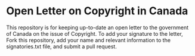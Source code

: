 # Open Letter on Copyright in Canada
This repository is for keeping up-to-date an open letter to the government of Canada on the issue of Copyright. To add your signature to the letter, Fork this repository, add your name and relevant information to the signatories.txt file, and submit a pull request.
